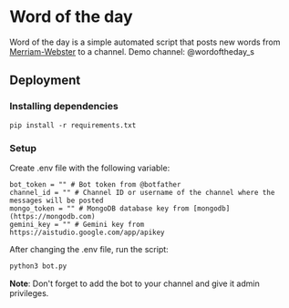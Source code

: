 # Word of the day 
Word of the day is a simple automated script that posts new words from [Merriam-Webster](https://merriam-webster.com/) to a channel. Demo channel: @wordoftheday_s

## Deployment

### Installing dependencies

```
pip install -r requirements.txt
```

### Setup
Create .env file with the following variable:
```
bot_token = "" # Bot token from @botfather
channel_id = "" # Channel ID or username of the channel where the messages will be posted
mongo_token = "" # MongoDB database key from [mongodb](https://mongodb.com)
gemini_key = "" # Gemini key from https://aistudio.google.com/app/apikey
```
After changing the .env file, run the script:
 ```sh
 python3 bot.py
 ```

**Note**: Don't forget to add the bot to your channel and give it admin privileges.
